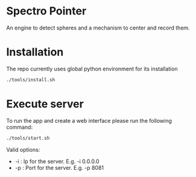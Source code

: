 # Spectro Pointer
An engine to detect spheres and a mechanism to center and record them.


# Installation
The repo currently uses global python environment for its installation
```bash
./tools/install.sh
```

# Execute server
To run the app and create a web interface please run the following command:
```bash
./tools/start.sh
```

Valid options:
 - -i : Ip for the server. E.g. -i 0.0.0.0
 - -p : Port for the server. E.g. -p 8081
